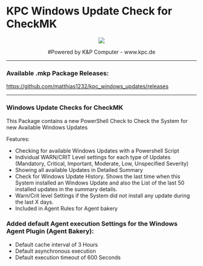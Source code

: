 # KPC Windows Update Check for CheckMK
<p align="center"><img src="https://user-images.githubusercontent.com/5358267/235710289-c05aa5bb-3394-4c94-8ce0-1f0ef5382d00.png"></p>
<p align="center">#Powered by K&P Computer - www.kpc.de</o>

----------------------

### Available .mkp Package Releases: ###

https://github.com/matthias1232/kpc_windows_updates/releases


----------------------

### Windows Update Checks for CheckMK ###
 
This Package contains a new PowerShell Check to Check the System for new Available Windows Updates

Features:
- Checking for available Windows Updates with a Powershell Script
- Individual WARN/CRIT Level settings for each type of Updates (Mandatory, Critical, Important, Moderate, Low, Unspecified Severity)
- Showing all available Updates in Detailed Summary
- Check for Windows Update History. Shows the last time when this System installed an Windows Update and also the List of the last 50 installed updates in the summary details.
- Warn/Crit level Settings if the System did not install any update during the last X days.
- Included in Agent Rules for Agent bakery




### Added default Agent execution Settings for the Windows Agent Plugin (Agent Bakery): ###
- Default cache interval of 3 Hours
- Default asynchronous execution
- Default execution timeout of 600 Seconds
